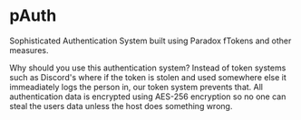 # pAuth
Sophisticated Authentication System built using Paradox fTokens and other measures.

Why should you use this authentication system?
Instead of token systems such as Discord's where if the token is stolen and used somewhere else it immeadiately logs the person in, our token system prevents that.
All authentication data is encrypted using AES-256 encryption so no one can steal the users data unless the host does something wrong.
